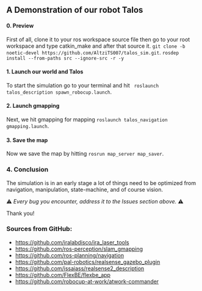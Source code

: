 ## A Demonstration of our robot Talos


#### 0. Preview

First of all, clone it to your ros workspace source file then go to your root workspace and type catkin_make and after that source it.
```git clone -b noetic-devel https://github.com/AltziTS007/talos_sim.git```.
```rosdep install --from-paths src --ignore-src -r -y```

#### 1. Launch our world and Talos

To start the simulation go to your terminal and hit ``` roslaunch talos_description spawn_robocup.launch```.

#### 2. Launch gmapping

Next, we hit gmapping for mapping ```roslaunch talos_navigation gmapping.launch```.

#### 3. Save the map

Now we save the map by hitting ```rosrun map_server map_saver```.


### 4. Conclusion

The simulation is in an early stage a lot of things need to be optimized from navigation, manipulation, state-machine, and of course vision. 


:warning: *Every bug you encounter, address it to the Issues section above.* :warning:

Thank you!


### Sources from GitHub:

- https://github.com/iralabdisco/ira_laser_tools
- https://github.com/ros-perception/slam_gmapping
- https://github.com/ros-planning/navigation
- https://github.com/pal-robotics/realsense_gazebo_plugin
- https://github.com/issaiass/realsense2_description
- https://github.com/FlexBE/flexbe_app
- https://github.com/robocup-at-work/atwork-commander
